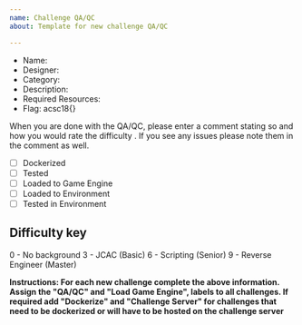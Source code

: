 ```yaml
---
name: Challenge QA/QC
about: Template for new challenge QA/QC

---
```


- Name:  
- Designer:   
- Category:  
- Description:  
- Required Resources:  
- Flag:  acsc18{}


When you are done with the QA/QC, please enter a comment stating so and how you would rate the difficulty .  If you see any issues please note them in the comment as well.

- [ ] Dockerized
- [ ] Tested
- [ ] Loaded to Game Engine
- [ ] Loaded to Environment
- [ ] Tested in Environment

Difficulty key
--
0 - No background
3 - JCAC (Basic)
6 - Scripting (Senior)
9 - Reverse Engineer (Master)

**Instructions:  For each new challenge complete the above information.  Assign the "QA/QC" and "Load Game Engine",  labels to all challenges.  If required add "Dockerize" and "Challenge Server" for challenges that need to be dockerized or will have to be hosted on the challenge server**
